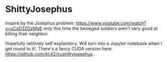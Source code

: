 # ShittyJosephus
Inspire by the Josephus problem: https://www.youtube.com/watch?v=uCsD3ZGzMgE only this time the besieged soldiers aren't very good at killing their neighbor.

Hopefully relitively self explanitory. Will turn into a Jupyter notebook when I get round to it!. There's a fancy CUDA version here: https://github.com/jtc42/cushittyjosephus .
